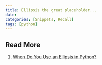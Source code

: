 ```yaml
---
title: Ellipsis the great placeholder...
date: 
categories: [Snippets, Recall]
tags: [python]
---
```


## Read More
1. [When Do You Use an Ellipsis in Python?](https://realpython.com/python-ellipsis/)